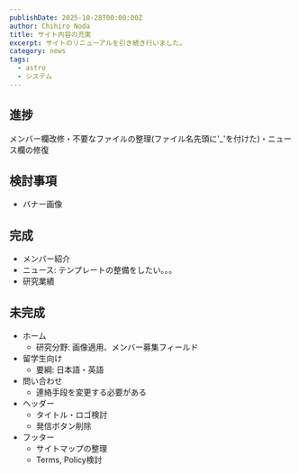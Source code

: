 ```yaml
---
publishDate: 2025-10-28T00:00:00Z
author: Chihiro Noda
title: サイト内容の充実
excerpt: サイトのリニューアルを引き続き行いました。
category: news
tags:
  - astro
  - システム
---
```

## 進捗
メンバー欄改修・不要なファイルの整理(ファイル名先頭に'_'を付けた)・ニュース欄の修復

## 検討事項
- バナー画像

## 完成
- メンバー紹介
- ニュース: テンプレートの整備をしたい。。。
- 研究業績

## 未完成
- ホーム
  - 研究分野: 画像適用、メンバー募集フィールド
- 留学生向け
  - 要綱: 日本語・英語
- 問い合わせ
  - 連絡手段を変更する必要がある
- ヘッダー
  - タイトル・ロゴ検討
  - 発信ボタン削除
- フッター
  - サイトマップの整理
  - Terms, Policy検討